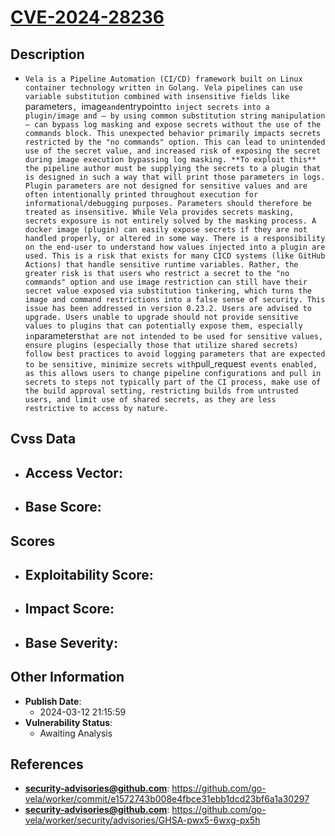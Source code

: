 
# [CVE-2024-28236](https://cve.mitre.org/cgi-bin/cvename.cgi?name=CVE-2024-28236)

## Description

- `Vela is a Pipeline Automation (CI/CD) framework built on Linux container technology written in Golang. Vela pipelines can use variable substitution combined with insensitive fields like `parameters`, `image` and `entrypoint` to inject secrets into a plugin/image and — by using common substitution string manipulation — can bypass log masking and expose secrets without the use of the commands block. This unexpected behavior primarily impacts secrets restricted by the "no commands" option. This can lead to unintended use of the secret value, and increased risk of exposing the secret during image execution bypassing log masking. **To exploit this** the pipeline author must be supplying the secrets to a plugin that is designed in such a way that will print those parameters in logs. Plugin parameters are not designed for sensitive values and are often intentionally printed throughout execution for informational/debugging purposes. Parameters should therefore be treated as insensitive. While Vela provides secrets masking, secrets exposure is not entirely solved by the masking process. A docker image (plugin) can easily expose secrets if they are not handled properly, or altered in some way. There is a responsibility on the end-user to understand how values injected into a plugin are used. This is a risk that exists for many CICD systems (like GitHub Actions) that handle sensitive runtime variables. Rather, the greater risk is that users who restrict a secret to the "no commands" option and use image restriction can still have their secret value exposed via substitution tinkering, which turns the image and command restrictions into a false sense of security. This issue has been addressed in version 0.23.2. Users are advised to upgrade. Users unable to upgrade should not provide sensitive values to plugins that can potentially expose them, especially in `parameters` that are not intended to be used for sensitive values, ensure plugins (especially those that utilize shared secrets) follow best practices to avoid logging parameters that are expected to be sensitive, minimize secrets with `pull_request` events enabled, as this allows users to change pipeline configurations and pull in secrets to steps not typically part of the CI process, make use of the build approval setting, restricting builds from untrusted users, and limit use of shared secrets, as they are less restrictive to access by nature.`

## Cvss Data

- **Access Vector**:
  - 
- **Base Score**:
  - 

## Scores

- **Exploitability Score**:
  - 
- **Impact Score**:
  - 
- **Base Severity**:
  - 

## Other Information

- **Publish Date**:
  - 2024-03-12 21:15:59
- **Vulnerability Status**:
  - Awaiting Analysis

## References

- **security-advisories@github.com**: https://github.com/go-vela/worker/commit/e1572743b008e4fbce31ebb1dcd23bf6a1a30297
- **security-advisories@github.com**: https://github.com/go-vela/worker/security/advisories/GHSA-pwx5-6wxg-px5h
